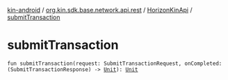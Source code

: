 [kin-android](../../index.md) / [org.kin.sdk.base.network.api.rest](../index.md) / [HorizonKinApi](index.md) / [submitTransaction](./submit-transaction.md)

# submitTransaction

`fun submitTransaction(request: SubmitTransactionRequest, onCompleted: (SubmitTransactionResponse) -> `[`Unit`](https://kotlinlang.org/api/latest/jvm/stdlib/kotlin/-unit/index.html)`): `[`Unit`](https://kotlinlang.org/api/latest/jvm/stdlib/kotlin/-unit/index.html)
